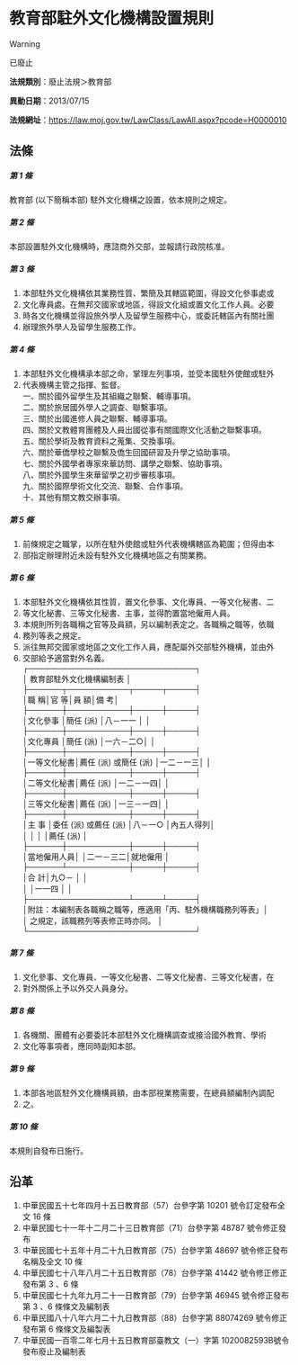 # 教育部駐外文化機構設置規則


> [!WARNING]
> 已廢止


**法規類別**：廢止法規＞教育部

**異動日期**：2013/07/15  

**法規網址**：https://law.moj.gov.tw/LawClass/LawAll.aspx?pcode=H0000010



## 法條
##### 第 1 條
教育部 (以下簡稱本部) 駐外文化機構之設置，依本規則之規定。

##### 第 2 條
本部設置駐外文化機構時，應諮商外交部，並報請行政院核准。

##### 第 3 條
1. 本部駐外文化機構依其業務性質、繁簡及其轄區範圍，得設文化參事處或
1. 文化專員處。在無邦交國家或地區，得設文化組或置文化工作人員。必要
1. 時各文化機構並得設旅外學人及留學生服務中心，或委託轄區內有關社團
1. 辦理旅外學人及留學生服務工作。

##### 第 4 條
1. 本部駐外文化機構承本部之命，掌理左列事項，並受本國駐外使館或駐外
1. 代表機構主管之指揮、監督。  
一、關於國外留學生及其組織之聯繫、輔導事項。  
二、關於旅居國外學人之調查、聯繫事項。  
三、關於出國進修人員之聯繫、輔導事項。  
四、關於文教體育團體及人員出國從事有關國際文化活動之聯繫事項。  
五、關於學術及教育資料之蒐集、交換事項。  
六、關於華僑學校之聯繫及僑生回國研習及升學之協助事項。  
七、關於外國學者專家來華訪問、講學之聯繫、協助事項。  
八、關於外國學生來華留學之初步審核事項。  
九、關於國際學術文化交流、聯繫、合作事項。  
十、其他有關文教交辦事項。

##### 第 5 條
1. 前條規定之職掌，以所在駐外使館或駐外代表機構轄區為範圍；但得由本
1. 部指定辦理附近未設有駐外文化機構地區之有關業務。

##### 第 6 條
1. 本部駐外文化機構依其性質，置文化參事、文化專員、一等文化秘書、二
1. 等文化秘書、三等文化秘書、主事，並得酌置當地僱用人員。
1. 本規則所列各職稱之官等及員額，另以編制表定之。各職稱之職等，依職
1. 務列等表之規定。
1. 派往無邦交國家或地區之文化工作人員，應配屬外交部駐外機構，並由外
1. 交部給予適當對外名義。  
┌──────────────────────────────┐  
│              教育部駐外文化機構編制表                      │  
├──────┬───────────┬─────┬─────┤  
│職        稱│官                  等│員      額│備      考│  
├──────┼───────────┼─────┼─────┤  
│文化參事    │簡任 (派)             │八－一一  │          │  
├──────┼───────────┼─────┼─────┤  
│文化專員    │簡任 (派)             │一六－二○│          │  
├──────┼───────────┼─────┼─────┤  
│一等文化秘書│薦任 (派) 或簡任 (派) │一二－一三│          │  
├──────┼───────────┼─────┼─────┤  
│二等文化秘書│薦任 (派)             │一二－一四│          │  
├──────┼───────────┼─────┼─────┤  
│三等文化秘書│薦任 (派)             │一三－一四│          │  
├──────┼───────────┼─────┼─────┤  
│主    事    │委任 (派) 或薦任 (派) │八－一○  │內五人得列│  
│            │                      │          │薦任 (派) │  
├──────┼───────────┼─────┼─────┤  
│當地僱用人員│                      │二一－三二│就地僱用  │  
├──────┴───────────┼─────┼─────┤  
│合                                計│九○－    │          │  
│                                    │一一四    │          │  
├──────────────────┴─────┴─────┤  
│附註：本編制表各職稱之職等，應適用「丙、駐外機構職務列等表」│  
│      之規定，該職務列等表修正時亦同。                      │  
└──────────────────────────────┘

##### 第 7 條
1. 文化參事、文化專員、一等文化秘書、二等文化秘書、三等文化秘書，在
1. 對外關係上予以外交人員身分。

##### 第 8 條
1. 各機關、團體有必要委託本部駐外文化機構調查或接洽國外教育、學術
1. 文化等事項者，應同時副知本部。

##### 第 9 條
1. 本部各地區駐外文化機構員額，由本部視業務需要，在總員額編制內調配
1. 之。

##### 第 10 條
本規則自發布日施行。

## 沿革
1. 中華民國五十七年四月十五日教育部（57）台參字第 10201 號令訂定發布全文 16 條
1. 中華民國七十一年十二月二十三日教育部（71）台參字第 48787 號令修正發布
1. 中華民國七十五年十月二十九日教育部（75）台參字第 48697 號令修正發布名稱及全文 10 條
1. 中華民國七十八年八月二十五日教育部（78）台參字第 41442 號令修正修正發布第 3 、6 條
1. 中華民國七十九年九月二十一日教育部（79）台參字第 46945 號令修正發布第 3 、6 條條文及編制表
1. 中華民國八十八年六月二十九日教育部（88）台參字第 88074269  號令修正發布第 6  條條文及編製表
1. 中華民國一百零二年七月十五日教育部臺教文（一）字第 1020082593B號令發布廢止及編制表
